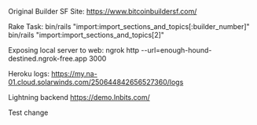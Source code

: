 Original Builder SF Site: https://www.bitcoinbuildersf.com/

Rake Task:
bin/rails "import:import_sections_and_topics[:builder_number]" 
bin/rails "import:import_sections_and_topics[2]" 

Exposing local server to web:
ngrok http --url=enough-hound-destined.ngrok-free.app 3000

Heroku logs:
https://my.na-01.cloud.solarwinds.com/250644842656527360/logs

Lightning backend
https://demo.lnbits.com/

Test change